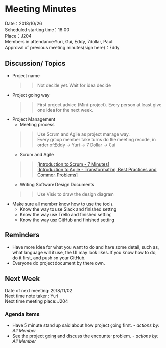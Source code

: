 # Meeting Minutes 
Date：2018/10/26</br>
Scheduled starting time：16:00</br>
Place：J204</br>
Members in attendance:Yuri, Gui, Eddy, 7dollar, Paul</br>
Approval of previous meeting minutes(sign here)：Eddy</br>
## Discussion/ Topics
* Project name<br>
  >>Not decide yet. Wait for idea decide.
* Project going way<br>
  >>First project advice (Mini-project). Every person at least give one idea for the next week.<br>
* Project Management<br>
  * Meeting process.<br>
  >>Use Scrum and Agile as project manage way.<br>
  >>Every group member take turns do the meeting recode, in order of:Eddy -> Yuri -> 7 Dollar -> Gui<br>
  * Scrum and Agile<br>
  >>[[Introduction to Scrum - 7 Minutes]](https://www.youtube.com/watch?v=9TycLR0TqFA
)<br>
  >>[[Introduction to Agile - Transformation, Best Practices and Common Problems]](https://www.youtube.com/watch?v=fCE1PmtbGXQ)<br>
  * Writing Software Design Documents<br>
  >>Use Visio to draw the design diagram<br>
* Make sure all member know how to use the tools.<br>
  * Know the way to use Slack and finished setting<br>
  * Know the way use Trello and finished setting<br>
  * Know the way use GitHub and finished setting<br>
## Reminders<br>
  * Have more Idea for what you want to do and have some detail, such as, what language will it use, the UI may look likes. If you know how to do, do it first, and push on your GitHub.<br>
  * Everyone do project document by there own.<br>
## Next Week<br>
Date of next meeting: 2018/11/02<br>
Next time note taker : Yuri<br>
Next time meeting place: J204<br>
### Agenda Items 
  * Have 5 minute stand up said about how project going first. - *actions by: All Member*<br>
  * See the project going and discuss the encounter problem. - *actions by: All Member*<br>
  
